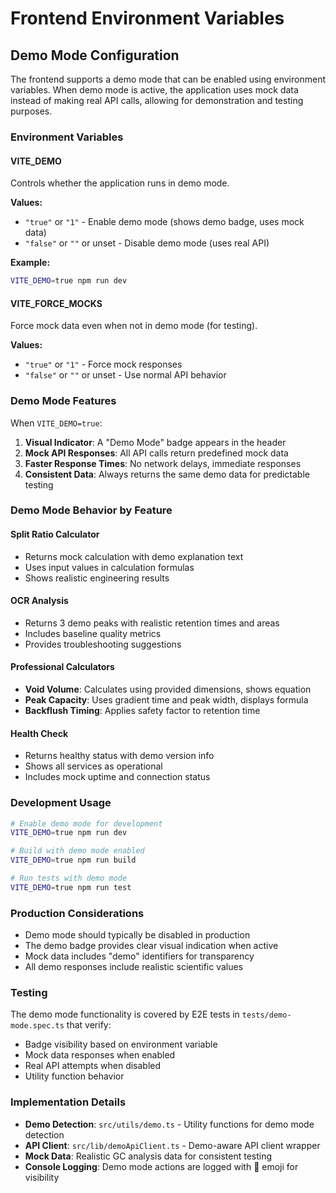 # Frontend Environment Variables

## Demo Mode Configuration

The frontend supports a demo mode that can be enabled using environment variables. When demo mode is active, the application uses mock data instead of making real API calls, allowing for demonstration and testing purposes.

### Environment Variables

#### VITE_DEMO
Controls whether the application runs in demo mode.

**Values:**
- `"true"` or `"1"` - Enable demo mode (shows demo badge, uses mock data)
- `"false"` or `""` or unset - Disable demo mode (uses real API)

**Example:**
```bash
VITE_DEMO=true npm run dev
```

#### VITE_FORCE_MOCKS
Force mock data even when not in demo mode (for testing).

**Values:**
- `"true"` or `"1"` - Force mock responses
- `"false"` or `""` or unset - Use normal API behavior

### Demo Mode Features

When `VITE_DEMO=true`:

1. **Visual Indicator**: A "Demo Mode" badge appears in the header
2. **Mock API Responses**: All API calls return predefined mock data
3. **Faster Response Times**: No network delays, immediate responses
4. **Consistent Data**: Always returns the same demo data for predictable testing

### Demo Mode Behavior by Feature

#### Split Ratio Calculator
- Returns mock calculation with demo explanation text
- Uses input values in calculation formulas
- Shows realistic engineering results

#### OCR Analysis
- Returns 3 demo peaks with realistic retention times and areas
- Includes baseline quality metrics
- Provides troubleshooting suggestions

#### Professional Calculators
- **Void Volume**: Calculates using provided dimensions, shows equation
- **Peak Capacity**: Uses gradient time and peak width, displays formula
- **Backflush Timing**: Applies safety factor to retention time

#### Health Check
- Returns healthy status with demo version info
- Shows all services as operational
- Includes mock uptime and connection status

### Development Usage

```bash
# Enable demo mode for development
VITE_DEMO=true npm run dev

# Build with demo mode enabled
VITE_DEMO=true npm run build

# Run tests with demo mode
VITE_DEMO=true npm run test
```

### Production Considerations

- Demo mode should typically be disabled in production
- The demo badge provides clear visual indication when active
- Mock data includes "demo" identifiers for transparency
- All demo responses include realistic scientific values

### Testing

The demo mode functionality is covered by E2E tests in `tests/demo-mode.spec.ts` that verify:
- Badge visibility based on environment variable
- Mock data responses when enabled
- Real API attempts when disabled
- Utility function behavior

### Implementation Details

- **Demo Detection**: `src/utils/demo.ts` - Utility functions for demo mode detection
- **API Client**: `src/lib/demoApiClient.ts` - Demo-aware API client wrapper
- **Mock Data**: Realistic GC analysis data for consistent testing
- **Console Logging**: Demo mode actions are logged with 🧪 emoji for visibility